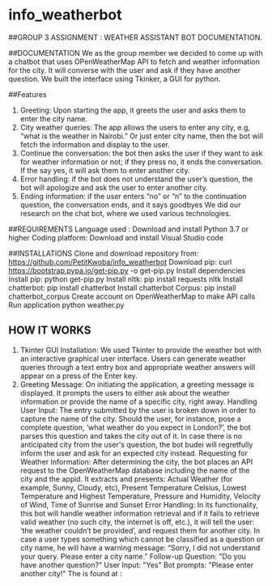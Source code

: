 # info_weatherbot
##GROUP 3 ASSIGNMENT : WEATHER ASSISTANT BOT DOCUMENTATION.

##DOCUMENTATION
We as the group member we decided to come up with a chatbot that uses OPenWeatherMap API to fetch and weather information for the city. It will converse with the user and ask if they have another question. We built the interface using Tkinker, a GUI for python.

##Features
1.	Greeting: Upon starting the app, it greets the user and asks them to enter the city name.
2.	City weather queries: The app allows the users to enter any city, e.g, “what is the weather in Nairobi.” Or just enter city name, then the bot will fetch the information and display to the user.
3.	Continue the conversation: the bot then asks the user if they want to ask for weather information or not; if they press no, it ends the conversation. If the say yes, it will ask them to enter another city.
4.	Error handling: if the bot does not understand the user’s question, the bot will apologize and ask the user to enter another city.
5.	Ending information: if the user enters “no” or “n” to the continuation question, the conversation ends, and it says goodbyes
We did our research on the chat bot, where we used various technologies.

##REQUIREMENTS
Language used : Download and install Python 3.7 or higher
Coding platform: Download and install Visual Studio code

##INSTALLATIONS
Clone and download repository from: https://github.com/PetitKwoba/info_weatherbot 
Download pip: curl https://bootstrap.pypa.io/get-pip.py -o get-pip.py
Install dependencies
Install pip: python get-pip.py
Install nltk: pip install requests nltk
Install chatterbot: pip install chatterbot
Install chatterbot Corpus: pip install chatterbot_corpus
Create account on OpenWeatherMap to make API calls 
Run application 
python weather.py
## HOW IT WORKS
1.	Tkinter GUI Installation: We used Tkinter to provide the weather bot with an interactive graphical user interface. Users can generate weather queries through a text entry box and appropriate weather answers will appear on a press of the Enter key.
2.	Greeting Message: On initiating the application, a greeting message is displayed. It prompts the users to either ask about the weather information or provide the name of a specific city, right away.
Handling User Input: The entry submitted by the user is broken down in order to capture the name of the city. Should the user, for instance, pose a complete question, ‘what weather do you expect in London?’, the bot parses this question and takes the city out of it. In case there is no anticipated city from the user's question, the bot budei will regretfully inform the user and ask for an expected city instead.
Requesting for Weather Information: After determining the city, the bot places an API request to the OpenWeatherMap database including the name of the city and the appid.
It extracts and presents: Actual Weather (for example, Sunny, Cloudy, etc), Present Temperature Celsius, Lowest Temperature and Highest Temperature, Pressure and Humidity, Velocity of Wind, Time of Sunrise and Sunset
Error Handling: In its functionality, this bot will handle weather information retrieval and if it fails to retrieve valid weather (no such city, the internet is off, etc.), it will tell the user: ‘the weather couldn’t be provided’, and request them for another city.
In case a user types something which cannot be classified as a question or city name, he will have a warning message: “Sorry, I did not understand your query. Please enter a city name.”
Follow-up Question: "Do you have another question?"
User Input: "Yes"
Bot prompts: "Please enter another city!"
The is found at : 
